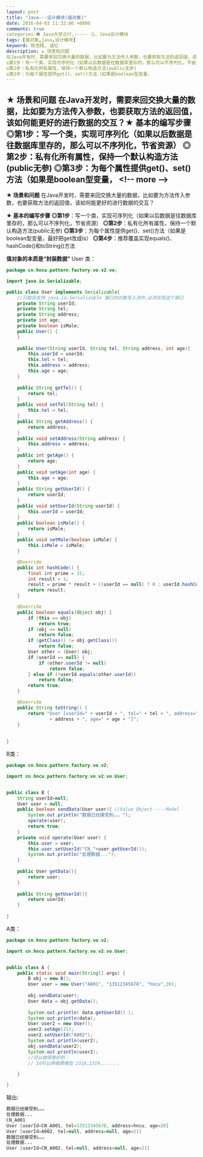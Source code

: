 ```yaml
---
layout: post
title: "Java---设计模块(值对象)"
date: 2016-04-03 11:32:06 +0800
comments: true
categories:❷ Java大学之行,----- ②、Java设计模块
tags: [值对象,java,设计模块]
keyword: 陈浩翔, 谙忆
description: ★ 场景和问题 
在Java开发时，需要来回交换大量的数据，比如要为方法传入参数，也要获取方法的返回值，该如何能更好的进行数据的交互？★ 基本的编写步骤 
◎第1步：写一个类，实现可序列化（如果以后数据是往数据库里存的，那么可以不序列化，节省资源） 
◎第2步：私有化所有属性，保持一个默认构造方法(public无参) 
◎第3步：为每个属性提供get()、set()方法（如果是boolean型变量， 
---
```



★ 场景和问题 
在Java开发时，需要来回交换大量的数据，比如要为方法传入参数，也要获取方法的返回值，该如何能更好的进行数据的交互？★ 基本的编写步骤 
◎第1步：写一个类，实现可序列化（如果以后数据是往数据库里存的，那么可以不序列化，节省资源） 
◎第2步：私有化所有属性，保持一个默认构造方法(public无参) 
◎第3步：为每个属性提供get()、set()方法（如果是boolean型变量，
&#60;!-- more --&#62;
----------

**★ 场景和问题**
在Java开发时，需要来回交换大量的数据，比如要为方法传入参数，也要获取方法的返回值，该如何能更好的进行数据的交互？

**★ 基本的编写步骤**
**◎第1步**：写一个类，实现可序列化（如果以后数据是往数据库里存的，那么可以不序列化，节省资源）
**◎第2步**：私有化所有属性，保持一个默认构造方法(public无参)
**◎第3步**：为每个属性提供get()、set()方法（如果是boolean型变量，最好把get改成is）
**◎第4步**：推荐覆盖实现equals()、hashCode()和toString()方法


**值对象的本质是“封装数据”**
User 类：
```java
package cn.hncu.pattern.factory.vo.v2.vo;

import java.io.Serializable;

public class User implements Serializable{
	//只能将支持 java.io.Serializable 接口的对象写入流中,必须实现这个接口
	private String userId;
	private String tel;
	private String address;
    private int age;
    private boolean isMale;
    public User() {
    }
    
    public User(String userId, String tel, String address, int age){
    	this.userId = userId;
    	this.tel = tel;
    	this.address = address;
    	this.age = age;
    }
    
	public String getTel() {
		return tel;
	}
	public void setTel(String tel) {
		this.tel = tel;
	}
	public String getAddress() {
		return address;
	}
	public void setAddress(String address) {
		this.address = address;
	}
	public int getAge() {
		return age;
	}
	public void setAge(int age) {
		this.age = age;
	}
	public String getUserId() {
		return userId;
	}
	public void setUserId(String userId) {
		this.userId = userId;
	}
	public boolean isMale() {
		return isMale;
	}
	public void setMale(boolean isMale) {
		this.isMale = isMale;
	}

	@Override
	public int hashCode() {
		final int prime = 31;
		int result = 1;
		result = prime * result + ((userId == null) ? 0 : userId.hashCode());
		return result;
	}

	@Override
	public boolean equals(Object obj) {
		if (this == obj)
			return true;
		if (obj == null)
			return false;
		if (getClass() != obj.getClass())
			return false;
		User other = (User) obj;
		if (userId == null) {
			if (other.userId != null)
				return false;
		} else if (!userId.equals(other.userId))
			return false;
		return true;
	}

	@Override
	public String toString() {
		return "User [userId=" + userId + ", tel=" + tel + ", address="
				+ address + ", age=" + age + "]";
	}
    
    
}

```
B类：

```java
package cn.hncu.pattern.factory.vo.v2;

import cn.hncu.pattern.factory.vo.v2.vo.User;


public class B {
	String userId=null;
	User user = null;
	public boolean sendData(User user){ //Value Object ----Model
		System.out.println("数据已经接受到。。。");
		operate(user);
		return true;
	}
	private void operate(User user) {
		this.user = user;
		this.user.setUserId("CN_"+user.getUserId());
		System.out.println("处理数据...");
	}
	
	public User getData(){
		return user;
	}
	
	public String getUserId(){
		return userId;
	}
	
}

```

A类：

```java
package cn.hncu.pattern.factory.vo.v2;

import cn.hncu.pattern.factory.vo.v2.vo.User;


public class A {
	public static void main(String[] args) {
		B obj = new B();
		User user = new User("A001", "13512345678", "hncu",20);
		
		obj.sendData(user);
		User data = obj.getData();
		
		System.out.println( data.getUserId() );
		System.out.println(data);
		User user2 = new User();
		user2.setAge(21);
		user2.setUserId("A002");
		System.out.println(user2);
		obj.sendData(user2);
		System.out.println(user2);
		//可以做得更好的： 
		// Id可以用唱票模型 2318,2319,......

	}

}

```
输出:

```java
数据已经接受到。。。
处理数据...
CN_A001
User [userId=CN_A001, tel=13512345678, address=hncu, age=20]
User [userId=A002, tel=null, address=null, age=21]
数据已经接受到。。。
处理数据...
User [userId=CN_A002, tel=null, address=null, age=21]

```